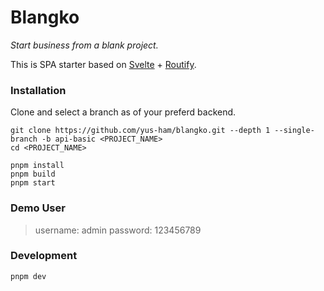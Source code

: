 # Blangko
<i>Start business from a blank project.</i>

This is SPA starter based on [Svelte](https://svelte.dev) + [Routify](https://routify.dev).


### Installation
Clone and select a branch as of your preferd backend.

```
git clone https://github.com/yus-ham/blangko.git --depth 1 --single-branch -b api-basic <PROJECT_NAME>
cd <PROJECT_NAME>

pnpm install
pnpm build
pnpm start
```


### Demo User
> username: admin
> password: 123456789


### Development
```
pnpm dev
```

